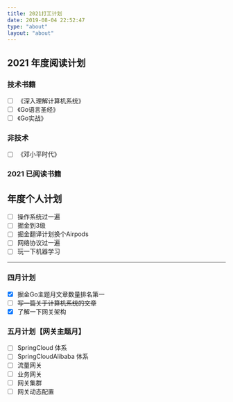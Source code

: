 ```yaml
---
title: 2021打工计划
date: 2019-08-04 22:52:47
type: "about"
layout: "about"
---
```



## 2021 年度阅读计划

### 技术书籍
- [ ] 《深入理解计算机系统》
- [ ] 《Go语言圣经》
- [ ] 《Go实战》

### 非技术

- [ ] 《邓小平时代》

### 2021 已阅读书籍

## 年度个人计划
- [ ] 操作系统过一遍
- [ ] 掘金到3级
- [ ] 掘金翻译计划换个Airpods
- [ ] 网络协议过一遍
- [ ] 玩一下机器学习

--- 

### 四月计划
- [X] 掘金Go主题月文章数量排名第一
- [ ] ~~写一篇关于计算机系统的文章~~
- [X] 了解一下网关架构

### 五月计划【网关主题月】
- [ ] SpringCloud 体系
- [ ] SpringCloudAlibaba 体系
- [ ] 流量网关
- [ ] 业务网关
- [ ] 网关集群
- [ ] 网关动态配置